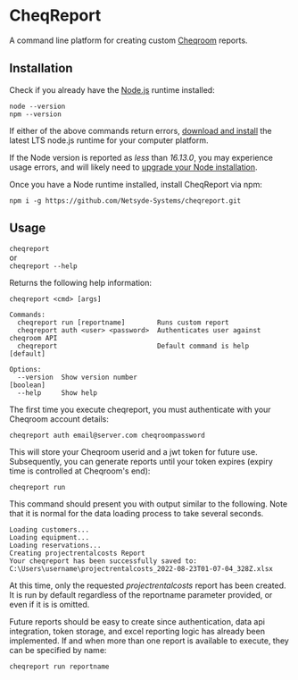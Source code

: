 CheqReport
==========

A command line platform for creating custom [Cheqroom](https://www.cheqroom.com/) reports. 

## Installation

Check if you already have the [Node.js](https://nodejs.org/) runtime installed:  

`node --version`  
`npm --version`  

If either of the above commands return errors, [download and install](https://nodejs.org/) the latest LTS node.js runtime for your computer platform. 

If the Node version is reported as *less* than *16.13.0*, you may experience usage errors, and will likely need to [upgrade your Node installation](https://nodejs.org/).

Once you have a Node runtime installed, install CheqReport via npm: 

`npm i -g https://github.com/Netsyde-Systems/cheqreport.git`

## Usage

`cheqreport`  
or   
`cheqreport --help`  

Returns the following help information: 

```
cheqreport <cmd> [args]

Commands:
  cheqreport run [reportname]        Runs custom report
  cheqreport auth <user> <password>  Authenticates user against cheqroom API
  cheqreport                         Default command is help           [default]

Options:
  --version  Show version number                                       [boolean]
  --help     Show help
```

The first time you execute cheqreport, you must authenticate with your Cheqroom account details: 

`cheqreport auth email@server.com cheqroompassword`

This will store your Cheqroom userid and a jwt token for future use.  Subsequently, you can generate reports until your token expires (expiry time is controlled at Cheqroom's end): 

`cheqreport run`

This command should present you with output similar to the following.  Note that it is normal for the data loading process to take several seconds.  

```
Loading customers...
Loading equipment...
Loading reservations...
Creating projectrentalcosts Report
Your cheqreport has been successfully saved to: C:\Users\username\projectrentalcosts_2022-08-23T01-07-04_328Z.xlsx
```

At this time, only the requested *projectrentalcosts* report has been created.  It is run by default regardless of the reportname parameter provided, or even if it is is omitted.  

Future reports should be easy to create since authentication, data api integration, token storage, and excel reporting logic has already been implemented. If and when more than one report is available to execute, they can be specified by name: 

`cheqreport run reportname`
